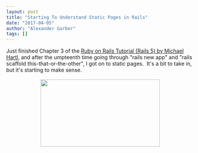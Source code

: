 ```yaml
---
layout: post
title: "Starting To Understand Static Pages in Rails"
date: "2017-04-05"
author: "Alexander Garber"
tags: []
---
```


<div dir="ltr" style="text-align: left;" trbidi="on">Just finished Chapter 3 of the <a href="https://www.railstutorial.org/book/static_pages#code-about_test" target="_blank">Ruby on Rails Tutorial (Rails 5) by Michael Hartl</a>, and after
          the umpteenth time going through "rails new app" and "rails scaffold this-that-or-the-other", I got on to static pages.  It's a bit to take in, but it's starting to make sense.<br><br>
          <div class="separator" style="clear: both; text-align: center;"><a href="https://1.bp.blogspot.com/-AknYmfWmig0/WORa5gj_agI/AAAAAAAAQrk/msY_kD0MZtMS1v598skO2zIDOKBoKaEqwCPcB/s1600/Screenshot%2Bfrom%2B2017-04-05%2B12-47-31.png" imageanchor="1" style="margin-left: 1em; margin-right: 1em;"><img border="0" height="180" src="https://1.bp.blogspot.com/-AknYmfWmig0/WORa5gj_agI/AAAAAAAAQrk/msY_kD0MZtMS1v598skO2zIDOKBoKaEqwCPcB/s320/Screenshot%2Bfrom%2B2017-04-05%2B12-47-31.png" width="320"></a></div>
<br>
        </div>